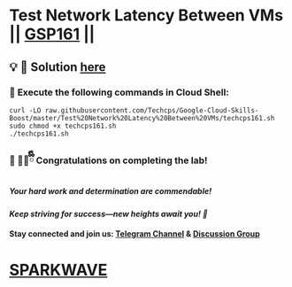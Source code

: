 # Test Network Latency Between VMs || [GSP161](https://www.cloudskillsboost.google/course_templates/641/labs/550085) ||

## 💡 **🔑 Solution [here](https://youtu.be/BmF8xmklAxA)**

### 🚀 **Execute the following commands in Cloud Shell:**  

```
curl -LO raw.githubusercontent.com/Techcps/Google-Cloud-Skills-Boost/master/Test%20Network%20Latency%20Between%20VMs/techcps161.sh
sudo chmod +x techcps161.sh
./techcps161.sh
```



### 🎉 🐻‍❄️ྀིྀི **Congratulations on completing the lab!**  

##### *Your hard work and determination are commendable!*  

#### *Keep striving for success—new heights await you! 🚀*

#### **Stay connected and join us:** [Telegram Channel](https://t.me/sparkwave.01) & [Discussion Group](https://t.me/sparkwave.01chats) 

# [SPARKWAVE](https://www.youtube.com/@sparkwave.01)
